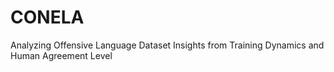 # CONELA
Analyzing Offensive Language Dataset Insights from Training Dynamics and Human Agreement Level
